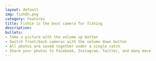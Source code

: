 ```yaml
---
layout: default
img: fishOn.png
category: Features
title: Fishie is the best camera for fishing
description: 
bullets:
- Take a picture with the volume up button
- Switch front/back cameras with the volume down button
- All photos are saved together under a single catch
- Share your photos to Facebook, Instagram, Twitter, and many more
---
```

  